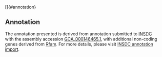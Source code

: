 []{#annotation}

Annotation
----------

The annotation presented is derived from annotation submitted to
[INSDC](http://www.insdc.org) with the assembly accession
[GCA\_000146465.1](http://www.ebi.ac.uk/ena/data/view/GCA_000146465.1),
with additional non-coding genes derived from
[Rfam](http://rfam.xfam.org/). For more details, please visit [INSDC
annotation
import](http://ensemblgenomes.org/info/data/insdc_annotation).
